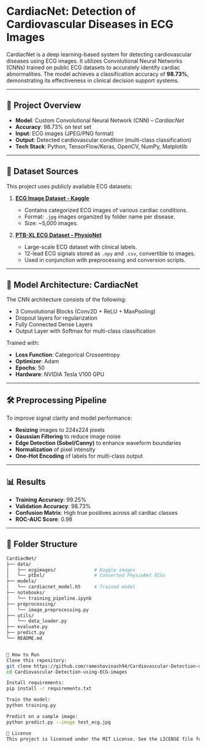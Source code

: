 # CardiacNet: Detection of Cardiovascular Diseases in ECG Images

CardiacNet is a deep learning-based system for detecting cardiovascular diseases using ECG images. It utilizes Convolutional Neural Networks (CNNs) trained on public ECG datasets to accurately identify cardiac abnormalities. The model achieves a classification accuracy of **98.73%**, demonstrating its effectiveness in clinical decision support systems.

---

## 🚀 Project Overview

- **Model**: Custom Convolutional Neural Network (CNN) – *CardiacNet*
- **Accuracy**: 98.73% on test set
- **Input**: ECG images (JPEG/PNG format)
- **Output**: Detected cardiovascular condition (multi-class classification)
- **Tech Stack**: Python, TensorFlow/Keras, OpenCV, NumPy, Matplotlib

---

## 📁 Dataset Sources

This project uses publicly available ECG datasets:

1. **[ECG Image Dataset - Kaggle](https://www.kaggle.com/datasets/jayaprakashpondy/ecgimages)**
   - Contains categorized ECG images of various cardiac conditions.
   - Format: `.jpg` images organized by folder name per disease.
   - Size: ~5,000 images.

2. **[PTB-XL ECG Dataset - PhysioNet](https://physionet.org/content/ptb-xl/1.0.3/)**
   - Large-scale ECG dataset with clinical labels.
   - 12-lead ECG signals stored as `.npy` and `.csv`, convertible to images.
   - Used in conjunction with preprocessing and conversion scripts.

---

## 🧠 Model Architecture: CardiacNet

The CNN architecture consists of the following:

- 3 Convolutional Blocks (Conv2D + ReLU + MaxPooling)
- Dropout layers for regularization
- Fully Connected Dense Layers
- Output Layer with Softmax for multi-class classification

Trained with:
- **Loss Function**: Categorical Crossentropy
- **Optimizer**: Adam
- **Epochs**: 50
- **Hardware**: NVIDIA Tesla V100 GPU

---

## 🛠️ Preprocessing Pipeline

To improve signal clarity and model performance:
- **Resizing** images to 224x224 pixels
- **Gaussian Filtering** to reduce image noise
- **Edge Detection (Sobel/Canny)** to enhance waveform boundaries
- **Normalization** of pixel intensity
- **One-Hot Encoding** of labels for multi-class output

---

## 📊 Results

- **Training Accuracy**: 99.25%
- **Validation Accuracy**: 98.73%
- **Confusion Matrix**: High true positives across all cardiac classes
- **ROC-AUC Score**: 0.98

---

## 📂 Folder Structure

```bash
CardiacNet/
├── data/
│   ├── ecgimages/              # Kaggle images
│   └── ptbxl/                  # Converted PhysioNet ECGs
├── models/
│   └── cardiacnet_model.h5     # Trained model
├── notebooks/
│   └── training_pipeline.ipynb
├── preprocessing/
│   └── image_preprocessing.py
├── utils/
│   └── data_loader.py
├── evaluate.py
├── predict.py
└── README.md


🧪 How to Run
Clone this repository:
git clone https://github.com/rameshavinash94/Cardiovascular-Detection-using-ECG-images.git
cd Cardiovascular-Detection-using-ECG-images

Install requirements:
pip install -r requirements.txt

Train the model:
python training.py

Predict on a sample image:
python predict.py --image test_ecg.jpg

📜 License
This project is licensed under the MIT License. See the LICENSE file for details.


